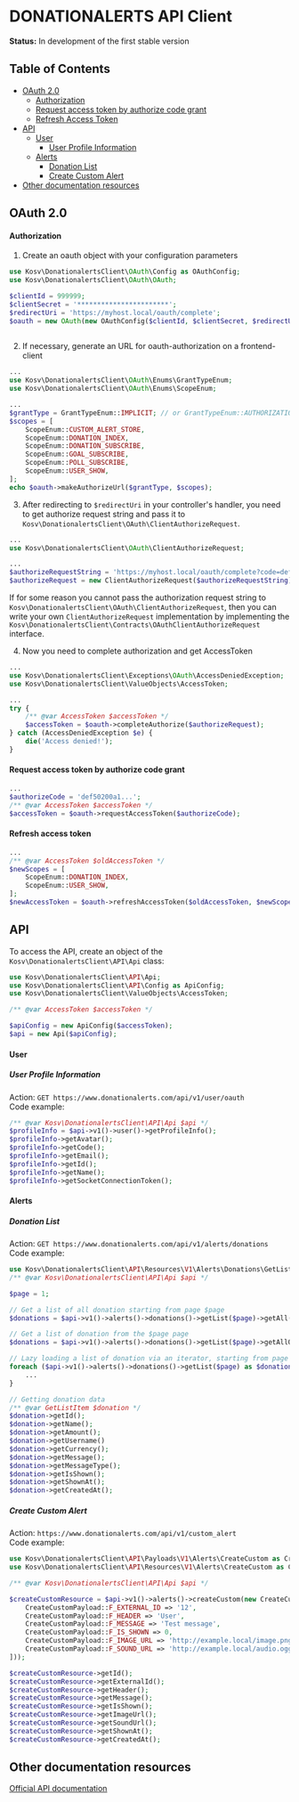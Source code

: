 # DONATIONALERTS API Client
**Status:** In development of the first stable version

## Table of Contents
- [OAuth 2.0](#oauth-2.0)
    - [Authorization](#authorization)
    - [Request access token by authorize code grant](#request-access-token-by-authorize-code-grant)
    - [Refresh Access Token](#refresh-access-token)
- [API](#api)  
    - [User](#user)
      - [User Profile Information](#user-profile-information)
    - [Alerts](#alerts)
      - [Donation List](#donation-list)
      - [Create Custom Alert](#crate-custom-alert)
- [Other documentation resources](#other-documentation-resources)    

    
## OAuth 2.0

#### Authorization
1. Create an oauth object with your configuration parameters
```php
use Kosv\DonationalertsClient\OAuth\Config as OAuthConfig;
use Kosv\DonationalertsClient\OAuth\OAuth;

$clientId = 999999;
$clientSecret = '***********************';
$redirectUri = 'https://myhost.local/oauth/complete';
$oauth = new OAuth(new OAuthConfig($clientId, $clientSecret, $redirectUri));
 
```

 2. If necessary, generate an URL for oauth-authorization on a frontend-client
```php
...
use Kosv\DonationalertsClient\OAuth\Enums\GrantTypeEnum;
use Kosv\DonationalertsClient\OAuth\Enums\ScopeEnum;

...
$grantType = GrantTypeEnum::IMPLICIT; // or GrantTypeEnum::AUTHORIZATION_CODE
$scopes = [
    ScopeEnum::CUSTOM_ALERT_STORE,
    ScopeEnum::DONATION_INDEX,
    ScopeEnum::DONATION_SUBSCRIBE,
    ScopeEnum::GOAL_SUBSCRIBE,
    ScopeEnum::POLL_SUBSCRIBE,
    ScopeEnum::USER_SHOW,
];
echo $oauth->makeAuthorizeUrl($grantType, $scopes);
```

3. After redirecting to `$redirectUri` in your controller's handler, you need to get authorize request string and pass it to `Kosv\DonationalertsClient\OAuth\ClientAuthorizeRequest`.
```php
...
use Kosv\DonationalertsClient\OAuth\ClientAuthorizeRequest;

...
$authorizeRequestString = 'https://myhost.local/oauth/complete?code=def50200a1...';
$authorizeRequest = new ClientAuthorizeRequest($authorizeRequestString);
```
If for some reason you cannot pass the authorization request string to `Kosv\DonationalertsClient\OAuth\ClientAuthorizeRequest`, then you can write your own `ClientAuthorizeRequest` implementation by implementing the `Kosv\DonationalertsClient\Contracts\OAuthClientAuthorizeRequest` interface.

4. Now you need to complete authorization and get AccessToken
```php
...
use Kosv\DonationalertsClient\Exceptions\OAuth\AccessDeniedException;
use Kosv\DonationalertsClient\ValueObjects\AccessToken;

...
try {
    /** @var AccessToken $accessToken */
    $accessToken = $oauth->completeAuthorize($authorizeRequest);
} catch (AccessDeniedException $e) {
    die('Access denied!');
}
```

#### Request access token by authorize code grant
```php
...
$authorizeCode = 'def50200a1...';
/** @var AccessToken $accessToken */
$accessToken = $oauth->requestAccessToken($authorizeCode);
```

#### Refresh access token
```php
...
/** @var AccessToken $oldAccessToken */
$newScopes = [
    ScopeEnum::DONATION_INDEX,
    ScopeEnum::USER_SHOW,
];
$newAccessToken = $oauth->refreshAccessToken($oldAccessToken, $newScopes);
```

## API
To access the API, create an object of the `Kosv\DonationalertsClient\API\Api` class:
```php
use Kosv\DonationalertsClient\API\Api;
use Kosv\DonationalertsClient\API\Config as ApiConfig;
use Kosv\DonationalertsClient\ValueObjects\AccessToken;

/** @var AccessToken $accessToken */

$apiConfig = new ApiConfig($accessToken);
$api = new Api($apiConfig);
```


#### User
##### User Profile Information
Action: `GET https://www.donationalerts.com/api/v1/user/oauth`  
Code example:
```php
/** @var Kosv\DonationalertsClient\API\Api $api */
$profileInfo = $api->v1()->user()->getProfileInfo();
$profileInfo->getAvatar();
$profileInfo->getCode();
$profileInfo->getEmail();
$profileInfo->getId();
$profileInfo->getName();
$profileInfo->getSocketConnectionToken();
```

#### Alerts
##### Donation List
Action: `GET https://www.donationalerts.com/api/v1/alerts/donations`  
Code example:
```php
use Kosv\DonationalertsClient\API\Resources\V1\Alerts\Donations\GetListItem;
/** @var Kosv\DonationalertsClient\API\Api $api */

$page = 1;

// Get a list of all donation starting from page $page
$donations = $api->v1()->alerts()->donations()->getList($page)->getAll();

// Get a list of donation from the $page page
$donations = $api->v1()->alerts()->donations()->getList($page)->getAllOfPage();

// Lazy loading a list of donation via an iterator, starting from page \$page
foreach ($api->v1()->alerts()->donations()->getList($page) as $donation) {
    ...
}

// Getting donation data
/** @var GetListItem $donation */
$donation->getId();
$donation->getName();
$donation->getAmount();
$donation->getUsername()
$donation->getCurrency();
$donation->getMessage();
$donation->getMessageType();
$donation->getIsShown();
$donation->getShownAt();
$donation->getCreatedAt();
```

##### Create Custom Alert
Action: `https://www.donationalerts.com/api/v1/custom_alert`  
Code example:
```php
use Kosv\DonationalertsClient\API\Payloads\V1\Alerts\CreateCustom as CreateCustomPayload;
use Kosv\DonationalertsClient\API\Resources\V1\Alerts\CreateCustom as CreateCustomResource;

/** @var Kosv\DonationalertsClient\API\Api $api */

$createCustomResource = $api->v1()->alerts()->createCustom(new CreateCustomPayload([
    CreateCustomPayload::F_EXTERNAL_ID => '12',
    CreateCustomPayload::F_HEADER => 'User',
    CreateCustomPayload::F_MESSAGE => 'Test message',
    CreateCustomPayload::F_IS_SHOWN => 0,
    CreateCustomPayload::F_IMAGE_URL => 'http://example.local/image.png',
    CreateCustomPayload::F_SOUND_URL => 'http://example.local/audio.ogg',
]));

$createCustomResource->getId();
$createCustomResource->getExternalId();
$createCustomResource->getHeader();
$createCustomResource->getMessage();
$createCustomResource->getIsShown();
$createCustomResource->getImageUrl();
$createCustomResource->getSoundUrl();
$createCustomResource->getShownAt();
$createCustomResource->getCreatedAt();
```

## Other documentation resources
[Official API documentation](https://www.donationalerts.com/apidoc)